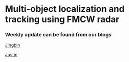 # Multi-object localization and tracking using FMCW radar

### Weekly update can be found from our blogs

[Jingbin](https://jihuang97.wixsite.com/fmcw-radar)

[Justin](https://jchang0916.wixsite.com/mysite)
